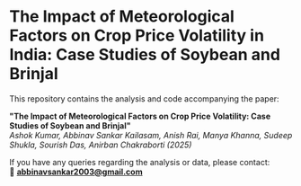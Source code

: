 # The Impact of Meteorological Factors on Crop Price Volatility in India: Case Studies of Soybean and Brinjal

This repository contains the analysis and code accompanying the paper:  

**"The Impact of Meteorological Factors on Crop Price Volatility: Case Studies of Soybean and Brinjal"**  
*Ashok Kumar, Abbinav Sankar Kailasam, Anish Rai, Manya Khanna, Sudeep Shukla, Sourish Das, Anirban Chakraborti (2025)*  

If you have any queries regarding the analysis or data, please contact:  
📧 **abbinavsankar2003@gmail.com**
